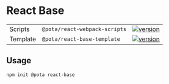 # React Base

|          |                               |                                                                                                                                        |
| -------- | ----------------------------- | -------------------------------------------------------------------------------------------------------------------------------------- |
| Scripts  | `@pota/react-webpack-scripts` | [![version](https://img.shields.io/npm/v/@pota/vanilla-template.svg?label=%20)](https://npmjs.org/package/@pota/react-webpack-scripts) |
| Template | `@pota/react-base-template`   | [![version](https://img.shields.io/npm/v/@pota/vanilla-template.svg?label=%20)](https://npmjs.org/package/@pota/react-base-template)   |

## Usage

```bash
npm init @pota react-base
```
